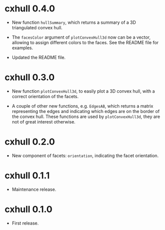 # cxhull 0.4.0

* New function `hullSummary`, which returns a summary of a 3D triangulated 
convex hull.

* The `facesColor` argument of `plotConvexHull3d` now can be a vector, allowing 
to assign different colors to the faces. See the README file for examples.

* Updated the README file.


# cxhull 0.3.0

* New function `plotConvexHull3d`, to easily plot a 3D convex hull, with a 
correct orientation of the facets.

* A couple of other new functions, e.g. `EdgesAB`, which returns a matrix 
representing the edges and indicating which edges are on the border of the 
convex hull. These functions are used by `plotConvexHull3d`, they are not 
of great interest otherwise.


# cxhull 0.2.0

* New component of facets: `orientation`, indicating the facet orientation.


# cxhull 0.1.1

* Maintenance release.


# cxhull 0.1.0

* First release.



